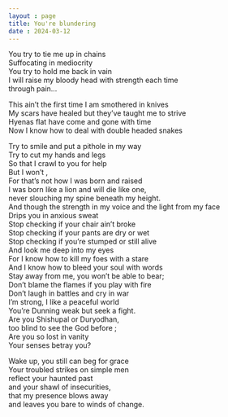 ```yaml
---
layout : page
title: You're blundering
date : 2024-03-12
---
```


You try to tie me up in chains   
Suffocating in mediocrity   
You try to hold me back in vain  
I will raise my bloody head with strength each time  
through pain…  

This ain’t the first time I am smothered in knives  
My scars have healed but they’ve taught me to strive   
Hyenas flat have come and gone with time  
Now I know how to deal with double headed snakes  

Try to smile and put a pithole in my way  
Try to cut my hands and legs  
So that I crawl to you for help  
But I won’t ,  
For that’s not how I was born and raised   
I was born like a lion and will die like one,  
never slouching my spine beneath my height.  
And though the strength in my voice and the light from my face   
Drips you in anxious sweat   
Stop checking if your chair ain’t broke   
Stop checking if your pants are dry or wet  
Stop checking if you’re stumped or still alive  
And look me deep into my eyes  
For I know how to kill my foes with a stare   
And I know how to bleed your soul with words  
Stay away from me, you won’t be able to bear;  
Don’t blame the flames if you play with fire  
Don’t laugh in battles and cry in war  
I’m strong, I like a peaceful world  
You’re Dunning weak but seek a fight.  
Are you Shishupal or Duryodhan,  
too blind to see the God before ;  
Are you so lost in vanity  
Your senses betray you?  

Wake up, you still can beg for grace   
Your troubled strikes on simple men  
reflect your haunted past  
and your shawl of insecurities,   
that my presence blows away  
and leaves you bare to winds of change.  
